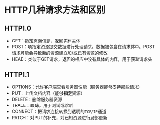 # HTTP几种请求方法和区别

## HTTP1.0

- GET：指定页面信息，返回实体主体
- POST：项指定资源提交数据进行处理请求。数据被包含在请求体中。POST请求可能会导致新的资源建立和/或已有资源的修改
- HEAD：类似于GET请求，返回的相应中没有具体的内容，用于获取请求头

## HTTP1.1

- OPTIONS：允许客户端查看服务器性能（服务器能够支持那些请求）
- PUT：上传文档内容（能够**指定**资源）
- DELETE：删除服务器资源
- TRACE：跟踪。用于测试或诊断
- CONNECT：把请求连接转换到透明的`TCP/IP`通道
- PATCH：对PUT的补充，对已知资源进行局部更新